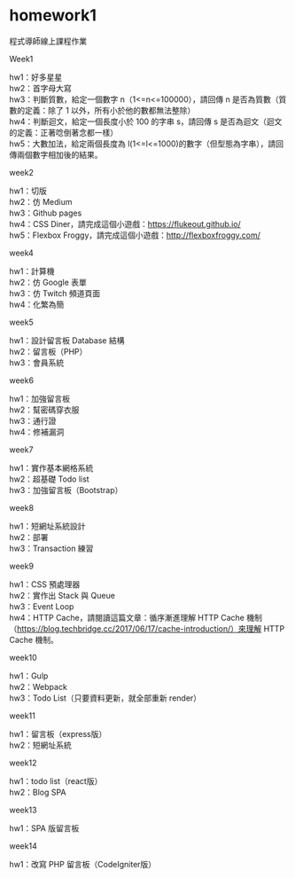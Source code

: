 # homework1
程式導師線上課程作業


Week1

hw1：好多星星</br>
hw2：首字母大寫</br>
hw3：判斷質數，給定一個數字 n（1<=n<=100000），請回傳 n 是否為質數（質數的定義：除了 1 以外，所有小於他的數都無法整除）</br>
hw4：判斷迴文，給定一個長度小於 100 的字串 s，請回傳 s 是否為迴文（迴文的定義：正著唸倒著念都一樣）</br>
hw5：大數加法，給定兩個長度為 l(1<=l<=1000)的數字（但型態為字串），請回傳兩個數字相加後的結果。</br>


week2

hw1：切版</br>
hw2：仿 Medium</br>
hw3：Github pages</br>
hw4：CSS Diner，請完成這個小遊戲：https://flukeout.github.io/</br>
hw5：Flexbox Froggy，請完成這個小遊戲：http://flexboxfroggy.com/</br>


week4

hw1：計算機</br>
hw2：仿 Google 表單</br>
hw3：仿 Twitch 頻道頁面</br>
hw4：化繁為簡</br>


week5

hw1：設計留言板 Database 結構</br>
hw2：留言板（PHP）</br>
hw3：會員系統</br>


week6

hw1：加強留言板</br>
hw2：幫密碼穿衣服</br>
hw3：通行證</br>
hw4：修補漏洞</br>


week7

hw1：實作基本網格系統</br>
hw2：超基礎 Todo list</br>
hw3：加強留言板（Bootstrap）</br>


week8

hw1：短網址系統設計</br>
hw2：部署</br>
hw3：Transaction 練習</br>


week9

hw1：CSS 預處理器</br>
hw2：實作出 Stack 與 Queue</br>
hw3：Event Loop</br>
hw4：HTTP Cache，請閱讀這篇文章：循序漸進理解 HTTP Cache 機制（https://blog.techbridge.cc/2017/06/17/cache-introduction/）來理解 HTTP Cache 機制。</br>


week10

hw1：Gulp</br>
hw2：Webpack</br>
hw3：Todo List（只要資料更新，就全部重新 render）</br>


week11

hw1：留言板（express版）</br>
hw2：短網址系統</br>


week12

hw1：todo list（react版）</br>
hw2：Blog SPA</br>


week13

hw1：SPA 版留言板


week14

hw1：改寫 PHP 留言板（CodeIgniter版）
